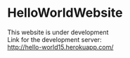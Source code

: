 # HelloWorldWebsite
This website is under development<br>
Link for the development server: 
<Br>
http://hello-world15.herokuapp.com/
